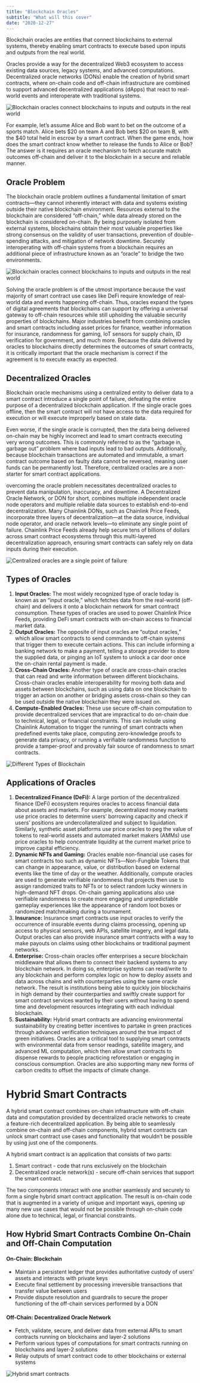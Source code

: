 ```yaml
---
title: "Blockchain Oracles"
subtitle: "What will this cover"
date: "2020-12-27"
---
```



Blockchain oracles are entities that connect blockchains to external systems, thereby enabling smart contracts to execute based upon inputs and outputs from the real world. 

Oracles provide a way for the decentralized Web3 ecosystem to access existing data sources, legacy systems, and advanced computations. Decentralized oracle networks (DONs) enable the creation of hybrid smart contracts, where on-chain code and off-chain infrastructure are combined to support advanced decentralized applications (dApps) that react to real-world events and interoperate with traditional systems.


![Blockchain oracles connect blockchains to inputs and outputs in the real world](https://assets-global.website-files.com/5f75fe1dce99248be5a892db/646e04e88a4e406b0c6e017c_643ff1bca542abf77f19170f_Hybrid%2520Smart%2520Contract.webp)
<!-- https://chain.link/education/blockchain-oracles -->

For example, let’s assume Alice and Bob want to bet on the outcome of a sports match. Alice bets $20 on team A and Bob bets $20 on team B, with the $40 total held in escrow by a smart contract. When the game ends, how does the smart contract know whether to release the funds to Alice or Bob? The answer is it requires an oracle mechanism to fetch accurate match outcomes off-chain and deliver it to the blockchain in a secure and reliable manner.

## Oracle Problem

The blockchain oracle problem outlines a fundamental limitation of smart contracts—they cannot inherently interact with data and systems existing outside their native blockchain environment. Resources external to the blockchain are considered “off-chain,” while data already stored on the blockchain is considered on-chain. By being purposely isolated from external systems, blockchains obtain their most valuable properties like strong consensus on the validity of user transactions, prevention of double-spending attacks, and mitigation of network downtime. Securely interoperating with off-chain systems from a blockchain requires an additional piece of infrastructure known as an “oracle” to bridge the two environments.

![Blockchain oracles connect blockchains to inputs and outputs in the real world](https://assets-global.website-files.com/5f75fe1dce99248be5a892db/646e04e88a4e406b0c6e0173_6446860364e21445ed422e26_education_blockchain-oracle-image-2.jpeg)
<!-- https://chain.link/education/blockchain-oracles -->

Solving the oracle problem is of the utmost importance because the vast majority of smart contract use cases like DeFi require knowledge of real-world data and events happening off-chain. Thus, oracles expand the types of digital agreements that blockchains can support by offering a universal gateway to off-chain resources while still upholding the valuable security properties of blockchains. Major industries benefit from combining oracles and smart contracts including asset prices for finance, weather information for insurance, randomness for gaming, IoT sensors for supply chain, ID verification for government, and much more. Because the data delivered by oracles to blockchains directly determines the outcomes of smart contracts, it is critically important that the oracle mechanism is correct if the agreement is to execute exactly as expected.


## Decentralized Oracles

Blockchain oracle mechanisms using a centralized entity to deliver data to a smart contract introduce a single point of failure, defeating the entire purpose of a decentralized blockchain application. If the single oracle goes offline, then the smart contract will not have access to the data required for execution or will execute improperly based on stale data.

Even worse, if the single oracle is corrupted, then the data being delivered on-chain may be highly incorrect and lead to smart contracts executing very wrong outcomes. This is commonly referred to as the “garbage in, garbage out” problem where bad inputs lead to bad outputs. Additionally, because blockchain transactions are automated and immutable, a smart contract outcome based on faulty data cannot be reversed, meaning user funds can be permanently lost. Therefore, centralized oracles are a non-starter for smart contract applications.

overcoming the oracle problem necessitates decentralized oracles to prevent data manipulation, inaccuracy, and downtime. A Decentralized Oracle Network, or DON for short, combines multiple independent oracle node operators and multiple reliable data sources to establish end-to-end decentralization. Many Chainlink DONs, such as Chainlink Price Feeds, incorporate three layers of decentralization—at the data source, individual node operator, and oracle network levels—to eliminate any single point of failure. Chainlink Price Feeds already help secure tens of billions of dollars across smart contract ecosystems through this multi-layered decentralization approach, ensuring smart contracts can safely rely on data inputs during their execution.

![Centralized oracles are a single point of failure](https://assets-global.website-files.com/5f75fe1dce99248be5a892db/646e04e88a4e406b0c6e0166_6446866a81ec4626f25b72d5_education_blockchain-oracle-image-3.jpeg)
<!-- https://chain.link/education/blockchain-oracles -->

## Types of Oracles

1. **Input Oracles:** The most widely recognized type of oracle today is known as an “input oracle,” which fetches data from the real-world (off-chain) and delivers it onto a blockchain network for smart contract consumption. These types of oracles are used to power Chainlink Price Feeds, providing DeFi smart contracts with on-chain access to financial market data.
2. **Output Oracles:** The opposite of input oracles are “output oracles,” which allow smart contracts to send commands to off-chain systems that trigger them to execute certain actions. This can include informing a banking network to make a payment, telling a storage provider to store the supplied data, or pinging an IoT system to unlock a car door once the on-chain rental payment is made.
3. **Cross-Chain Oracles:**  Another type of oracle are cross-chain oracles that can read and write information between different blockchains. Cross-chain oracles enable interoperability for moving both data and assets between blockchains, such as using data on one blockchain to trigger an action on another or bridging assets cross-chain so they can be used outside the native blockchain they were issued on.
4. **Compute-Enabled Oracles:**  These use secure off-chain computation to provide decentralized services that are impractical to do on-chain due to technical, legal, or financial constraints. This can include using Chainlink Automation to trigger the running of smart contracts when predefined events take place, computing zero-knowledge proofs to generate data privacy, or running a verifiable randomness function to provide a tamper-proof and provably fair source of randomness to smart contracts.


![Different Types of Blockchain](https://assets-global.website-files.com/5f75fe1dce99248be5a892db/646e04e88a4e406b0c6e016f_644686edcd9476d56f041c7a_education_blockchain-oracle-image-5.jpeg)
<!-- https://chain.link/education/blockchain-oracles -->

## Applications of Oracles

1. **Decentralized Finance (DeFi):** A large portion of the decentralized finance (DeFi) ecosystem requires oracles to access financial data about assets and markets. For example, decentralized money markets use price oracles to determine users’ borrowing capacity and check if users’ positions are undercollateralized and subject to liquidation. Similarly, synthetic asset platforms use price oracles to peg the value of tokens to real-world assets and automated market makers (AMMs) use price oracles to help concentrate liquidity at the current market price to improve capital efficiency.
2. **Dynamic NFTs and Gaming:** Oracles enable non-financial use cases for smart contracts too such as dynamic NFTs—Non-Fungible Tokens that can change in appearance, value, or distribution based on external events like the time of day or the weather. Additionally, compute oracles are used to generate verifiable randomness that projects then use to assign randomized traits to NFTs or to select random lucky winners in high-demand NFT drops. On-chain gaming applications also use verifiable randomness to create more engaging and unpredictable gameplay experiences like the appearance of random loot boxes or randomized matchmaking during a tournament.
3. **Insurance:** Insurance smart contracts use input oracles to verify the occurrence of insurable events during claims processing, opening up access to physical sensors, web APIs, satellite imagery, and legal data. Output oracles can also provide insurance smart contracts with a way to make payouts on claims using other blockchains or traditional payment networks.
4. **Enterprise:** Cross-chain oracles offer enterprises a secure blockchain middleware that allows them to connect their backend systems to any blockchain network. In doing so, enterprise systems can read/write to any blockchain and perform complex logic on how to deploy assets and data across chains and with counterparties using the same oracle network. The result is institutions being able to quickly join blockchains in high demand by their counterparties and swiftly create support for smart contract services wanted by their users without having to spend time and development resources integrating with each individual blockchain.
5. **Sustainability:** Hybrid smart contracts are advancing environmental sustainability by creating better incentives to partake in green practices through advanced verification techniques around the true impact of green initiatives. Oracles are a critical tool to supplying smart contracts with environmental data from sensor readings, satellite imagery, and advanced ML computation, which then allow smart contracts to dispense rewards to people practicing reforestation or engaging in conscious consumption. Oracles are also supporting many new forms of carbon credits to offset the impacts of climate change.


# Hybrid Smart Contracts

A hybrid smart contract combines on-chain infrastructure with off-chain data and computation provided by decentralized oracle networks to create a feature-rich decentralized application. By being able to seamlessly combine on-chain and off-chain components, hybrid smart contracts can unlock smart contract use cases and functionality that wouldn’t be possible by using just one of the components.

A hybrid smart contract is an application that consists of two parts:
1. Smart contract - code that runs exclusively on the blockchain
2. Decentralized oracle network(s) - secure off-chain services that support the smart contract. 

The two components interact with one another seamlessly and securely to form a single hybrid smart contract application. The result is on-chain code that is augmented in a variety of unique and important ways, opening up many new use cases that would not be possible through on-chain code alone due to technical, legal, or financial constraints.


## How Hybrid Smart Contracts Combine On-Chain and Off-Chain Computation

#### On-Chain: Blockchain
- Maintain a persistent ledger that provides authoritative custody of users’ assets and interacts with private keys
- Execute final settlement by processing irreversible transactions that transfer value between users
- Provide dispute resolution and guardrails to secure the proper functioning of the off-chain services performed by a DON

#### Off-Chain: Decentralized Oracle Network
- Fetch, validate, secure, and deliver data from external APIs to smart contracts running on blockchains and layer-2 solutions
- Perform various types of computations for smart contracts running on blockchains and layer-2 solutions
- Relay outputs of smart contract code to other blockchains or external systems

![Hybrid smart contracts](https://assets-global.website-files.com/5f75fe1dce99248be5a892db/643ebbd4a4ebb5e3235dbae0_Chainlink-Whitepaper-Blog-Diagram-1.webp)
<!-- https://chain.link/education/blockchain-oracles -->